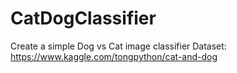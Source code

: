 # CatDogClassifier
 
Create a simple Dog vs Cat image classifier
Dataset: https://www.kaggle.com/tongpython/cat-and-dog
